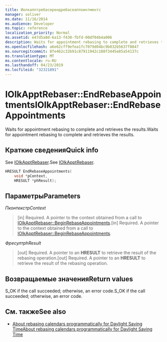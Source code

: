 ```yaml
---
title: Иолкапптребасерендребасеаппоинтментс
manager: soliver
ms.date: 11/16/2014
ms.audience: Developer
ms.topic: reference
localization_priority: Normal
ms.assetid: e47d5a8d-6a13-f430-fbfd-00df04b4a006
description: Waits for appointment rebasing to complete and retrieves the results.
ms.openlocfilehash: a6e62cff9efea1fc7079d04bc9b032b5637f8847
ms.sourcegitcommit: 8fe462c32b91c87911942c188f3445e85a54137c
ms.translationtype: MT
ms.contentlocale: ru-RU
ms.lasthandoff: 04/23/2019
ms.locfileid: "32321891"
---
```

# <a name="iolkapptrebaserendrebaseappointments"></a><span data-ttu-id="a9f5b-103">IOlkApptRebaser::EndRebaseAppointments</span><span class="sxs-lookup"><span data-stu-id="a9f5b-103">IOlkApptRebaser::EndRebaseAppointments</span></span>

<span data-ttu-id="a9f5b-104">Waits for appointment rebasing to complete and retrieves the results.</span><span class="sxs-lookup"><span data-stu-id="a9f5b-104">Waits for appointment rebasing to complete and retrieves the results.</span></span>
  
## <a name="quick-info"></a><span data-ttu-id="a9f5b-105">Краткие сведения</span><span class="sxs-lookup"><span data-stu-id="a9f5b-105">Quick info</span></span>

<span data-ttu-id="a9f5b-106">See [IOlkApptRebaser](iolkapptrebaser.md).</span><span class="sxs-lookup"><span data-stu-id="a9f5b-106">See [IOlkApptRebaser](iolkapptrebaser.md).</span></span>
  
```cpp
HRESULT EndRebaseAppointments( 
    void *pContext, 
    HRESULT *phResult);
```

## <a name="parameters"></a><span data-ttu-id="a9f5b-107">Параметры</span><span class="sxs-lookup"><span data-stu-id="a9f5b-107">Parameters</span></span>

<span data-ttu-id="a9f5b-108">_Пконтекст_</span><span class="sxs-lookup"><span data-stu-id="a9f5b-108">_pContext_</span></span>
  
> <span data-ttu-id="a9f5b-p101">[in] Required. A pointer to the context obtained from a call to [IOlkApptRebaser::BeginRebaseAppointments](iolkapptrebaser-beginrebaseappointments.md).</span><span class="sxs-lookup"><span data-stu-id="a9f5b-p101">[in] Required. A pointer to the context obtained from a call to [IOlkApptRebaser::BeginRebaseAppointments](iolkapptrebaser-beginrebaseappointments.md).</span></span>
    
<span data-ttu-id="a9f5b-111">_Фресулт_</span><span class="sxs-lookup"><span data-stu-id="a9f5b-111">_phResult_</span></span>
  
> <span data-ttu-id="a9f5b-p102">[out] Required. A pointer to an **HRESULT** to retrieve the result of the rebasing operation.</span><span class="sxs-lookup"><span data-stu-id="a9f5b-p102">[out] Required. A pointer to an **HRESULT** to retrieve the result of the rebasing operation.</span></span> 
    
## <a name="return-values"></a><span data-ttu-id="a9f5b-114">Возвращаемые значения</span><span class="sxs-lookup"><span data-stu-id="a9f5b-114">Return values</span></span>

<span data-ttu-id="a9f5b-115">S_OK if the call succeeded; otherwise, an error code.</span><span class="sxs-lookup"><span data-stu-id="a9f5b-115">S_OK if the call succeeded; otherwise, an error code.</span></span>
  
## <a name="see-also"></a><span data-ttu-id="a9f5b-116">См. также</span><span class="sxs-lookup"><span data-stu-id="a9f5b-116">See also</span></span>

- [<span data-ttu-id="a9f5b-117">About rebasing calendars programmatically for Daylight Saving Time</span><span class="sxs-lookup"><span data-stu-id="a9f5b-117">About rebasing calendars programmatically for Daylight Saving Time</span></span>](about-rebasing-calendars-programmatically-for-daylight-saving-time.md)

